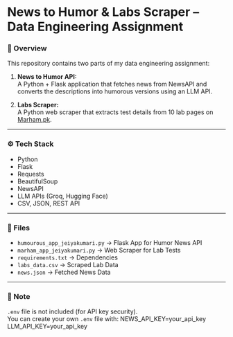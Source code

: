 # News to Humor & Labs Scraper – Data Engineering Assignment

### 🧠 Overview
This repository contains two parts of my data engineering assignment:
1. **News to Humor API:**  
   A Python + Flask application that fetches news from NewsAPI and converts the descriptions into humorous versions using an LLM API.

2. **Labs Scraper:**  
   A Python web scraper that extracts test details from 10 lab pages on [Marham.pk](https://www.marham.pk/labs).

---

### ⚙️ Tech Stack
- Python
- Flask
- Requests
- BeautifulSoup
- NewsAPI
- LLM APIs (Groq, Hugging Face)
- CSV, JSON, REST API

---

### 🧩 Files
- `humourous_app_jeiyakumari.py` → Flask App for Humor News API  
- `marham_app_jeiyakumari.py` → Web Scraper for Lab Tests  
- `requirements.txt` → Dependencies  
- `labs_data.csv` → Scraped Lab Data  
- `news.json` → Fetched News Data  

---

### 🚫 Note
`.env` file is not included (for API key security).  
You can create your own `.env` file with:
NEWS_API_KEY=your_api_key
LLM_API_KEY=your_api_key
